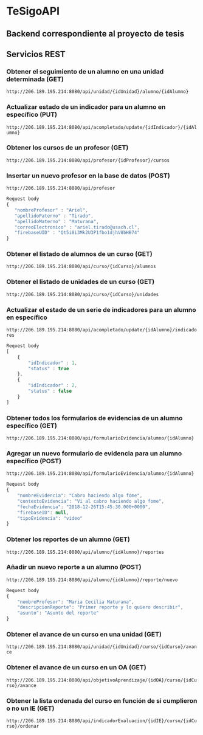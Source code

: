 # TeSigoAPI

## Backend correspondiente al proyecto de tesis

## Servicios REST
### Obtener el seguimiento de un alumno en una unidad determinada (GET)
`http://206.189.195.214:8080/api/unidad/{idUnidad}/alumno/{idAlumno}`
### Actualizar estado de un indicador para un alumno en específico (PUT)
`http://206.189.195.214:8080/api/acompletado/update/{idIndicador}/{idAlumno}`
### Obtener los cursos de un profesor (GET)
`http://206.189.195.214:8080/api/profesor/{idProfesor}/cursos`
### Insertar un nuevo profesor en la base de datos (POST)
`http://206.189.195.214:8080/api/profesor`
```javascript
Request body
{
   "nombreProfesor" : "Ariel",
   "apellidoPaterno" : "Tirado",
   "apellidoMaterno" : "Maturana",
   "correoElectronico" : "ariel.tirado@usach.cl",
   "firebaseUID" : "Qt5i8i3Mk2U3P1fbo1djhV8bHB74"
}
```
### Obtener el listado de alumnos de un curso (GET)
`http://206.189.195.214:8080/api/curso/{idCurso}/alumnos`
### Obtener el listado de unidades de un curso (GET)
`http://206.189.195.214:8080/api/curso/{idCurso}/unidades`
### Actualizar el estado de un serie de indicadores para un alumno en específico
`http://206.189.195.214:8080/api/acompletado/update/{idAlumno}/indicadores`
```javascript
Request body
[
    {
        "idIndicador" : 1,
        "status" : true
    },
    {
        "idIndicador" : 2,
        "status" : false
    }
]
```
### Obtener todos los formularios de evidencias de un alumno específico (GET)
`http://206.189.195.214:8080/api/formularioEvidencia/alumno/{idAlumno}`
### Agregar un nuevo formulario de evidencia para un alumno específico (POST)
`http://206.189.195.214:8080/api/formularioEvidencia/alumno/{idAlumno}`
```javascript
Request body
{
    "nombreEvidencia": "Cabro haciendo algo fome",
    "contextoEvidencia": "Vi al cabro haciendo algo fome",
    "fechaEvidencia": "2018-12-26T15:45:30.000+0000",
    "firebaseID": null,
    "tipoEvidencia": "video"
}
```
### Obtener los reportes de un alumno (GET)
`http://206.189.195.214:8080/api/alumno/{idAlumno}/reportes`
### Añadir un nuevo reporte a un alumno (POST)
`http://206.189.195.214:8080/api/alumno/{idAlumno}/reporte/nuevo`
```javascript
Request body
{
	"nombreProfesor": "Maria Cecilia Maturana",
	"descripcionReporte": "Primer reporte y lo quiero describir",
	"asunto": "Asunto del reporte"
}
```
### Obtener el avance de un curso en una unidad (GET)
`http://206.189.195.214:8080/api/unidad/{idUnidad}/curso/{idCurso}/avance`
### Obtener el avance de un curso en un OA (GET)
`http://206.189.195.214:8080/api/objetivoAprendizaje/{idOA}/curso/{idCurso}/avance`
### Obtener la lista ordenada del curso en función de si cumplieron o no un IE (GET)
`http://206.189.195.214:8080/api/indicadorEvaluacion/{idIE}/curso/{idCurso}/ordenar`